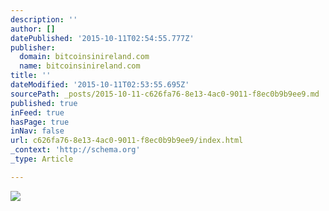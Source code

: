 ```yaml
---
description: ''
author: []
datePublished: '2015-10-11T02:54:55.777Z'
publisher:
  domain: bitcoinsinireland.com
  name: bitcoinsinireland.com
title: ''
dateModified: '2015-10-11T02:53:55.695Z'
sourcePath: _posts/2015-10-11-c626fa76-8e13-4ac0-9011-f8ec0b9b9ee9.md
published: true
inFeed: true
hasPage: true
inNav: false
url: c626fa76-8e13-4ac0-9011-f8ec0b9b9ee9/index.html
_context: 'http://schema.org'
_type: Article

---
```

![](http://bitcoinsinireland.com/wp-content/uploads/2015/10/IMG_0088-1024x765.jpg)